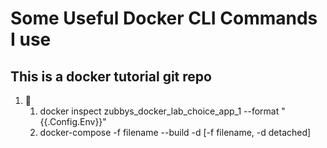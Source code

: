# Some Useful Docker CLI Commands I use

## This is a docker tutorial git repo

1. :loudspeaker:
   1. docker inspect zubbys_docker_lab_choice_app_1 --format "{{.Config.Env}}"
   2. docker-compose -f filename --build -d [-f filename, -d detached]
